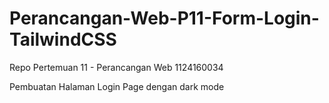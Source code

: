 # Perancangan-Web-P11-Form-Login-TailwindCSS

Repo Pertemuan 11 - Perancangan Web 1124160034

Pembuatan Halaman Login Page dengan dark mode
